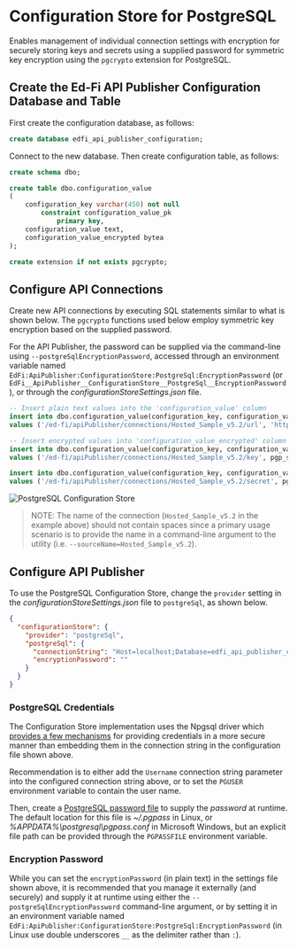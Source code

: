 # Configuration Store for PostgreSQL

Enables management of individual connection settings with encryption for securely storing keys and secrets using a supplied password for symmetric key encryption using the `pgcrypto` extension for PostgreSQL.

## Create the Ed-Fi API Publisher Configuration Database and Table

First create the configuration database, as follows:
```sql
create database edfi_api_publisher_configuration;
```
Connect to the new database. Then create configuration table, as follows:
```sql
create schema dbo;

create table dbo.configuration_value
(
    configuration_key varchar(450) not null
        constraint configuration_value_pk
            primary key,
    configuration_value text,
    configuration_value_encrypted bytea
);

create extension if not exists pgcrypto;
```

## Configure API Connections

Create new API connections by executing SQL statements similar to what is shown below. The `pgcrypto` functions used below employ symmetric key encryption based on the supplied password.

For the API Publisher, the password can be supplied via the command-line using `--postgreSqlEncryptionPassword`, accessed through an environment variable named `EdFi:ApiPublisher:ConfigurationStore:PostgreSql:EncryptionPassword` (or `EdFi__ApiPublisher__ConfigurationStore__PostgreSql__EncryptionPassword`), or through the _configurationStoreSettings.json_ file.

```sql
-- Insert plain text values into the 'configuration_value' column
insert into dbo.configuration_value(configuration_key, configuration_value)
values ('/ed-fi/apiPublisher/connections/Hosted_Sample_v5.2/url', 'https://api.ed-fi.org/v5.2/api/');

-- Insert encrypted values into 'configuration_value_encrypted' column
insert into dbo.configuration_value(configuration_key, configuration_value_encrypted)
values ('/ed-fi/apiPublisher/connections/Hosted_Sample_v5.2/key', pgp_sym_encrypt('RvcohKz9zHI4', 'my-secure-password'));

insert into dbo.configuration_value(configuration_key, configuration_value_encrypted)
values ('/ed-fi/apiPublisher/connections/Hosted_Sample_v5.2/secret', pgp_sym_encrypt('E1iEFusaNf81xzCxwHfbolkC', 'my-secure-password'));
```

![PostgreSQL Configuration Store](/img/PostgreSql-configuration-store-example.png)

> NOTE: The name of the connection (`Hosted_Sample_v5.2` in the example above) should not contain spaces since a primary usage scenario is to provide the name in a command-line argument to the utility (i.e. `--sourceName=Hosted_Sample_v5.2`).

## Configure API Publisher

To use the PostgreSQL Configuration Store, change the `provider` setting in the _configurationStoreSettings.json_ file to `postgreSql`, as shown below.

```json
{
  "configurationStore": {
    "provider": "postgreSql",
    "postgreSql": {
      "connectionString": "Host=localhost;Database=edfi_api_publisher_configuration",
      "encryptionPassword": ""
    }
  }
}    
```

### PostgreSQL Credentials

The Configuration Store implementation uses the Npgsql driver which [provides a few mechanisms](https://www.npgsql.org/doc/connection-string-parameters.html) for providing credentials in a more secure manner than embedding them in the connection string in the configuration file shown above.

Recommendation is to either add the `Username` connection string parameter into the configured connection string above, or to set the `PGUSER` environment variable to contain the user name.

Then, create a [PostgreSQL password file](https://www.postgresql.org/docs/current/libpq-pgpass.html) to supply the _password_ at runtime. The default location for this file is _~/.pgpass_ in Linux, or _%APPDATA%\postgresql\pgpass.conf_ in Microsoft Windows, but an explicit file path can be provided through the `PGPASSFILE` environment variable.

### Encryption Password

While you can set the `encryptionPassword` (in plain text) in the settings file shown above, it is recommended that you manage it externally (and securely) and supply it at runtime using either the `--postgreSqlEncryptionPassword` command-line argument, or by setting it in an environment variable named `EdFi:ApiPublisher:ConfigurationStore:PostgreSql:EncryptionPassword` (in Linux use double underscores `__` as the delimiter rather than `:`).
